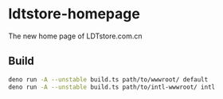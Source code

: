 # ldtstore-homepage

The new home page of LDTstore.com.cn

## Build

```bash
deno run -A --unstable build.ts path/to/wwwroot/ default
deno run -A --unstable build.ts path/to/intl-wwwroot/ intl
```

